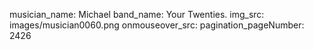 musician_name: Michael
band_name: Your Twenties.
img_src: images/musician0060.png
onmouseover_src: 
pagination_pageNumber: 2426